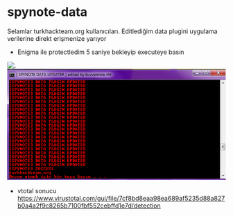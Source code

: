 # spynote-data
Selamlar turkhackteam.org kullanıcıları.
Editlediğim data plugini uygulama verilerine direkt erişmenize yarıyor
- Enigma ile protectledim 5 saniye bekleyip executeye basın

![.](Screenshot_1)
![.](indir.png)

- vtotal sonucu https://www.virustotal.com/gui/file/7cf8bd8eaa98ea689af5235d88a827b0a4a2f9c8265b7100fbf552cebffd1e7d/detection
